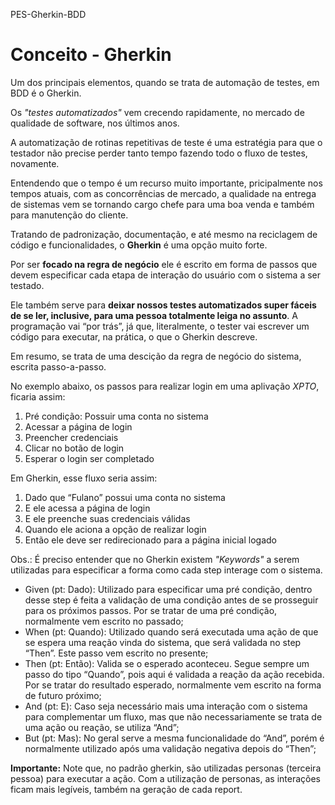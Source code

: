 PES-Gherkin-BDD

# Conceito - Gherkin

Um dos principais elementos, quando se trata de automação de testes, em BDD é o Gherkin.

Os *"testes automatizados"* vem crecendo rapidamente, no mercado de qualidade de software, nos últimos anos.

A automatização de rotinas repetitivas de teste é uma estratégia para que o testador não precise perder tanto tempo fazendo todo o fluxo de testes, novamente.

Entendendo que o tempo é um recurso muito importante, pricipalmente nos tempos atuais, com as concorrências de mercado, a qualidade na entrega de sistemas vem se tornando cargo chefe para uma boa venda e também para manutenção do cliente.

Tratando de padronização, documentação, e até mesmo na reciclagem de código e funcionalidades, o **Gherkin** é uma opção muito forte. 

Por ser **focado na regra de negócio** ele é escrito em forma de passos que devem especificar cada etapa de interação do usuário com o sistema a ser testado.

Ele também serve para **deixar nossos testes automatizados super fáceis de se ler, inclusive, para uma pessoa totalmente leiga no assunto**. A programação vai “por trás”, já que, literalmente, o tester vai escrever um código para executar, na prática, o que o Gherkin descreve.

Em resumo, se trata de uma descição da regra de negócio do sistema, escrita passo-a-passo. 

No exemplo abaixo, os passos para realizar login em uma aplivação *XPTO*, ficaria assim:

1. Pré condição: Possuir uma conta no sistema
2. Acessar a página de login
3. Preencher credenciais
4. Clicar no botão de login
5. Esperar o login ser completado

Em Gherkin, esse fluxo seria assim:

1. Dado que “Fulano” possui uma conta no sistema
2. E ele acessa a página de login
3. E ele preenche suas credenciais válidas
4. Quando ele aciona a opção de realizar login
5. Então ele deve ser redirecionado para a página inicial logado

Obs.: É preciso entender que no Gherkin existem *"Keywords"* a serem utilizadas para especificar a forma como cada step interage com o sistema. 

- Given (pt: Dado): Utilizado para especificar uma pré condição, dentro desse step é feita a validação de uma condição antes de se prosseguir para os próximos passos. Por se tratar de uma pré condição, normalmente vem escrito no passado;
- When (pt: Quando): Utilizado quando será executada uma ação de que se espera uma reação vinda do sistema, que será validada no step “Then”. Este passo vem escrito no presente;
- Then (pt: Então): Valida se o esperado aconteceu. Segue sempre um passo do tipo “Quando”, pois aqui é validada a reação da ação recebida. Por se tratar do resultado esperado, normalmente vem escrito na forma de futuro próximo;
- And (pt: E): Caso seja necessário mais uma interação com o sistema para complementar um fluxo, mas que não necessariamente se trata de uma ação ou reação, se utiliza “And”;
- But (pt: Mas): No geral serve a mesma funcionalidade do “And”, porém é normalmente utilizado após uma validação negativa depois do “Then”;

**Importante:**
    Note que, no padrão gherkin, são utilizadas personas (terceira pessoa) para executar a ação.
    Com a utilização de personas, as interações ficam mais legíveis, também na geração de cada report.
